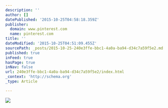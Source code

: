 ```yaml
---
description: ''
author: []
datePublished: '2015-10-25T04:58:18.359Z'
publisher:
  domain: www.pinterest.com
  name: pinterest.com
title: ''
dateModified: '2015-10-25T04:51:09.455Z'
sourcePath: _posts/2015-10-25-240e3ffe-bbc1-4a0a-ba94-d34c7a59f5e2.md
published: true
inFeed: true
hasPage: true
inNav: false
url: 240e3ffe-bbc1-4a0a-ba94-d34c7a59f5e2/index.html
_context: 'http://schema.org'
_type: Article

---
```

![](https://s-media-cache-ak0.pinimg.com/736x/0e/0f/33/0e0f33ab963aebb270cab841bc582ebd.jpg)